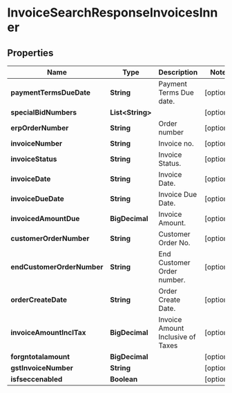 

# InvoiceSearchResponseInvoicesInner


## Properties

| Name | Type | Description | Notes |
|------------ | ------------- | ------------- | -------------|
|**paymentTermsDueDate** | **String** | Payment Terms Due date. |  [optional] |
|**specialBidNumbers** | **List&lt;String&gt;** |  |  [optional] |
|**erpOrderNumber** | **String** | Order number |  [optional] |
|**invoiceNumber** | **String** | Invoice no. |  [optional] |
|**invoiceStatus** | **String** | Invoice Status. |  [optional] |
|**invoiceDate** | **String** | Invoice Date. |  [optional] |
|**invoiceDueDate** | **String** | Invoice Due Date. |  [optional] |
|**invoicedAmountDue** | **BigDecimal** | Invoice Amount. |  [optional] |
|**customerOrderNumber** | **String** | Customer Order No. |  [optional] |
|**endCustomerOrderNumber** | **String** | End Customer Order number. |  [optional] |
|**orderCreateDate** | **String** | Order Create Date. |  [optional] |
|**invoiceAmountInclTax** | **BigDecimal** | Invoice Amount Inclusive of Taxes |  [optional] |
|**forgntotalamount** | **BigDecimal** |  |  [optional] |
|**gstInvoiceNumber** | **String** |  |  [optional] |
|**isfseccenabled** | **Boolean** |  |  [optional] |




